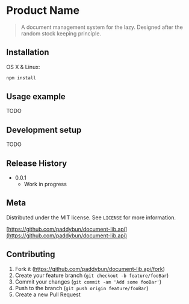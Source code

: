 # Product Name

  > A document management system for the lazy. Designed after the random stock keeping principle.

<!-- [![NPM Version][npm-image]][npm-url]
[![Build Status][travis-image]][travis-url]
[![Downloads Stats][npm-downloads]][npm-url] -->

## Installation

OS X & Linux:

```sh
npm install
```

## Usage example

TODO

## Development setup

TODO

## Release History

* 0.0.1
  * Work in progress

## Meta

Distributed under the MIT license. See ``LICENSE`` for more information.

[https://github.com/paddybun/document-lib.api](https://github.com/paddybun/document-lib.api)

## Contributing

1. Fork it (<https://github.com/paddybun/document-lib.api/fork>)
2. Create your feature branch (`git checkout -b feature/fooBar`)
3. Commit your changes (`git commit -am 'Add some fooBar'`)
4. Push to the branch (`git push origin feature/fooBar`)
5. Create a new Pull Request

<!-- Markdown link & img dfn's -->
[npm-image]: https://img.shields.io/npm/v/datadog-metrics.svg?style=flat-square
[npm-url]: https://npmjs.org/package/datadog-metrics
[npm-downloads]: https://img.shields.io/npm/dm/datadog-metrics.svg?style=flat-square
[travis-image]: https://img.shields.io/travis/dbader/node-datadog-metrics/master.svg?style=flat-square
[travis-url]: https://travis-ci.org/dbader/node-datadog-metrics
[wiki]: https://github.com/yourname/yourproject/wiki
